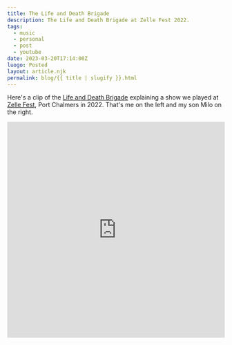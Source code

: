 ```yaml
---
title: The Life and Death Brigade
description: The Life and Death Brigade at Zelle Fest 2022.
tags:
  - music
  - personal
  - post
  - youtube
date: 2023-03-20T17:14:00Z
luogo: Posted
layout: article.njk
permalink: blog/{{ title | slugify }}.html
---
```

Here's a clip of the&nbsp;<a rel="noopener" target="_blank" href="https://www.facebook.com/lifeanddeathbrigadenz">Life and Death Brigade</a>&nbsp;explaining a show we played at <a target="_blank" rel="noopener" href="https://zellerecords.wordpress.com/zelle-fest-2017/">Zelle Fest</a>, Port Chalmers in 2022. That's me on the left and my son Milo on the right.

<iframe width="100%" height="500" src="https://www.youtube.com/embed/4-oQencpvfI" title="Life and Death Brigade" frameborder="0" allow="accelerometer; autoplay; clipboard-write; encrypted-media; gyroscope; picture-in-picture; web-share" allowfullscreen=""></iframe>